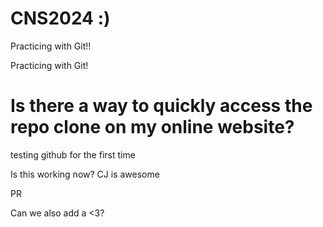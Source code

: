 # CNS2024 :)

Practicing with Git!!

Practicing with Git!

# Is there a way to quickly access the repo clone on my online website?

testing github for the first time

Is this working now?  CJ is awesome

PR

Can we also add a <3?
